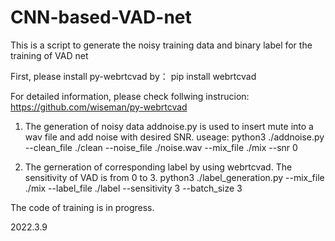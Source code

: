 # CNN-based-VAD-net
This is a script to generate the noisy training data and binary label for the training of VAD net

First, please install py-webrtcvad by：
pip install webrtcvad

For detailed information, please check follwing instrucion: https://github.com/wiseman/py-webrtcvad

1. The generation of noisy data
   addnoise.py is used to insert mute into a wav file and add noise with desired SNR.
   useage: python3 ./addnoise.py --clean_file ./clean --noise_file ./noise.wav --mix_file ./mix --snr 0
   
2. The gerneration of corresponding label by using webrtcvad. The sensitivity of VAD is from 0 to 3. 
   python3 ./label_generation.py --mix_file ./mix --label_file ./label --sensitivity 3 --batch_size 3

The code of training is in progress. 

2022.3.9
